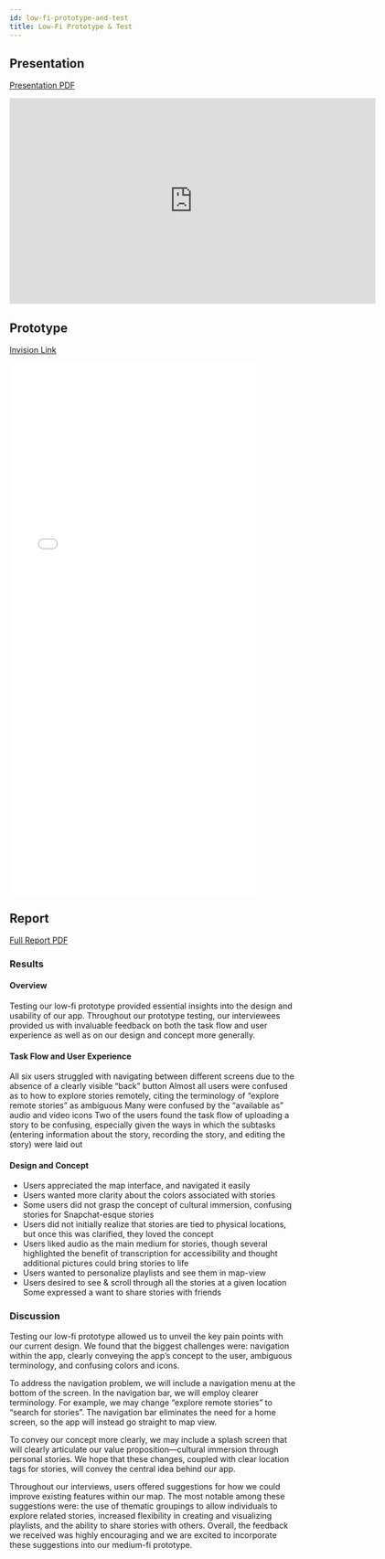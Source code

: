 ```yaml
---
id: low-fi-prototype-and-test
title: Low-Fi Prototype & Test
---
```


## Presentation

[Presentation PDF](./assets/Low-Fi-Protoype-Presentation.pdf)

<iframe src="https://docs.google.com/presentation/d/e/2PACX-1vS4NAJI6osZnsooTJId4jA413wpAUjr4-DZCwFNh63XvdwuxbiXcs0pcRNGgkCehYc737pRbBOLTXtY/embed?start=false&loop=false&delayms=60000" frameborder="0" width="640" height="360" allowfullscreen="true" mozallowfullscreen="true" webkitallowfullscreen="true"></iframe>

## Prototype

[Invision Link](https://invis.io/AP105Q3ADW7G)

<iframe width="438" height="930" src="//invis.io/K3105Q3BQ5TN" frameborder="0" allowfullscreen></iframe>

## Report

[Full Report PDF](./assets/Low-Fi-Prototyping-Report.pdf)

### Results

#### Overview

Testing our low-fi prototype provided essential insights into the design and usability of our app. Throughout our prototype testing, our interviewees provided us with invaluable feedback on both the task flow and user experience as well as on our design and concept more generally. 

#### Task Flow and User Experience

All six users struggled with navigating between different screens due to the absence of a clearly visible “back” button
Almost all users were confused as to how to explore stories remotely, citing the terminology of “explore remote stories” as ambiguous
Many were confused by the “available as” audio and video icons
Two of the users found the task flow of uploading a story to be confusing, especially given the ways in which the subtasks (entering information about the story, recording the story, and editing the story) were laid out

#### Design and Concept

* Users appreciated the map interface, and navigated it easily
* Users wanted more clarity about the colors associated with stories
* Some users did not grasp the concept of cultural immersion, confusing stories for Snapchat-esque stories
* Users did not initially realize that stories are tied to physical locations, but once this was clarified, they loved the concept
* Users liked audio as the main medium for stories, though several highlighted the benefit of transcription for accessibility and thought additional  pictures could bring stories to life
* Users wanted to personalize playlists and see them in map-view
* Users desired to see & scroll through all the stories at a given location
Some expressed a want to share stories with friends 


### Discussion

Testing our low-fi prototype allowed us to unveil the key pain points with our current design. We found that the biggest challenges were: navigation within the app, clearly conveying the app’s concept to the user, ambiguous terminology, and confusing colors and icons. 

To address the navigation problem, we will include a navigation menu at the bottom of the screen. In the navigation bar, we will employ clearer terminology. For example, we may change “explore remote stories” to “search for stories”. The navigation bar eliminates the need for a home screen, so the app will instead go straight to map view.

To convey our concept more clearly, we may include a splash screen that will clearly articulate our value proposition—cultural immersion through personal stories. We hope that these changes, coupled with clear location tags for stories, will convey the central idea behind our app. 

Throughout our interviews, users offered suggestions for how we could improve existing features within our map. The most notable among these suggestions were: the use of thematic groupings to allow individuals to explore related stories, increased flexibility in creating and visualizing playlists, and the ability to share stories with others. Overall, the feedback we received was highly encouraging and we are excited to incorporate these suggestions into our medium-fi prototype.
